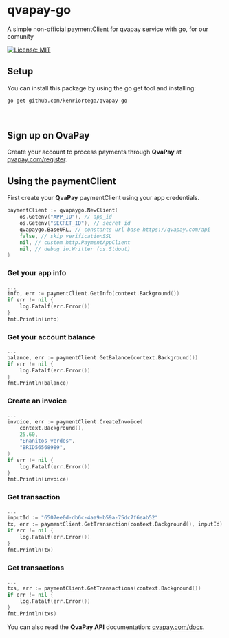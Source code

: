 # qvapay-go
A simple non-official paymentClient for qvapay service with go, for our comunity

[![License: MIT](https://img.shields.io/badge/License-MIT-green.svg)](https://opensource.org/licenses/MIT)


## Setup

You can install this package by using the go get tool and installing:

```bash
go get github.com/kenriortega/qvapay-go
```
​
## Sign up on **QvaPay**
Create your account to process payments through **QvaPay** at [qvapay.com/register](https://qvapay.com/register).


## Using the paymentClient

First create your **QvaPay** paymentClient using your app credentials.

```go
paymentClient := qvapaygo.NewClient(
    os.Getenv("APP_ID"), // app_id
    os.Getenv("SECRET_ID"), // secret_id
    qvapaygo.BaseURL, // constants url base https://qvapay.com/api
    false, // skip verificationSSL
    nil, // custom http.PaymentAppClient
    nil, // debug io.Writter (os.Stdout)
)

```
### Get your app info
```go
...
info, err := paymentClient.GetInfo(context.Background())
if err != nil {
    log.Fatalf(err.Error())
}
fmt.Println(info)

```
### Get your account balance
```go
...
balance, err := paymentClient.GetBalance(context.Background())
if err != nil {
    log.Fatalf(err.Error())
}
fmt.Println(balance)

```
### Create an invoice

```go
...
invoice, err := paymentClient.CreateInvoice(
    context.Background(),
    25.60,
    "Enanitos verdes",
    "BRID56568989",
)
if err != nil {
    log.Fatalf(err.Error())
}
fmt.Println(invoice)
```
### Get transaction

```go
...
inputId := "6507ee0d-db6c-4aa9-b59a-75dc7f6eab52"
tx, err := paymentClient.GetTransaction(context.Background(), inputId)
if err != nil {
    log.Fatalf(err.Error())
}
fmt.Println(tx)
```
### Get transactions
```go
...
txs, err := paymentClient.GetTransactions(context.Background())
if err != nil {
    log.Fatalf(err.Error())
}
fmt.Println(txs)
```


You can also read the **QvaPay API** documentation: [qvapay.com/docs](https://qvapay.com/docs).
​